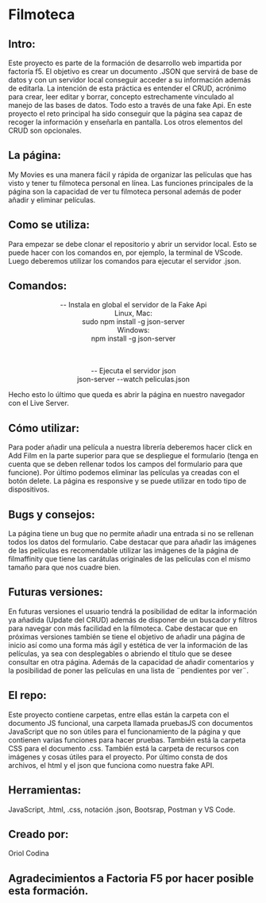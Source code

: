 # Filmoteca

<h2>Intro:</h2>
Este proyecto es parte de la formación de desarrollo web impartida por factoría f5. El objetivo es crear un documento .JSON que servirá de base de datos y con un servidor local conseguir acceder a su información además de editarla. La intención de esta práctica es entender el CRUD, acrónimo para crear, leer editar y borrar, concepto estrechamente vinculado al manejo de las bases de datos. Todo esto a través de una fake Api. En este proyecto el reto principal ha sido conseguir que la página sea capaz de recoger la información y enseñarla en pantalla. Los otros elementos del CRUD son opcionales.

<h2>La página:</h2>
My Movies es una manera fácil y rápida de organizar las películas que has visto y tener tu filmoteca personal en línea. Las funciones principales de la página son la capacidad de ver tu filmoteca personal además de poder añadir y eliminar películas.

<h2>Como se utiliza:</h2>
Para empezar se debe clonar el repositorio y abrir un servidor local. Esto se puede hacer con los comandos en, por ejemplo, la terminal de VScode. Luego deberemos utilizar los comandos para ejecutar el servidor .json.

<h2>Comandos:</h2>
<center>-- Instala en global el servidor de la Fake Api<br>
Linux, Mac:<br>
   		sudo npm install -g json-server<br>
Windows:<br>
		npm install -g json-server<br><br><br>

-- Ejecuta el servidor json<br>
json-server --watch peliculas.json<br></center>

Hecho esto lo último que queda es abrir la página en nuestro navegador con el Live Server.

<h2>Cómo utilizar:</h2>
Para poder añadir una película a nuestra librería deberemos hacer click en Add Film en la parte superior para que se despliegue el formulario (tenga en cuenta que se deben rellenar todos los campos del formulario para que funcione). Por último podemos eliminar las películas ya creadas con el botón delete. La página es responsive y se puede utilizar en todo tipo de dispositivos.

<h2>Bugs y consejos:</h2>
La página tiene un bug que no permite añadir una entrada si no se rellenan todos los datos del formulario. Cabe destacar que para añadir las imágenes de las películas es recomendable utilizar las imágenes de la página de filmaffinity que tiene las carátulas originales de las películas con el mismo tamaño para que nos cuadre bien.


<h2>Futuras versiones:</h2>
En futuras versiones el usuario tendrá la posibilidad de editar la información ya añadida (Update del CRUD) además de disponer de un buscador y filtros para navegar con más facilidad en la filmoteca. Cabe destacar que en próximas versiones también se tiene el objetivo de añadir una página de inicio así como una forma más ágil y estética de ver la información de las películas, ya sea con desplegables o abriendo el título que se desee consultar en otra página. Además de la capacidad de añadir comentarios y la posibilidad de poner las películas en una lista de ¨pendientes por ver¨.

<h2>El repo:</h2>
Este proyecto contiene carpetas, entre ellas están la carpeta con el documento JS funcional, una carpeta llamada pruebasJS con documentos JavaScript que no son útiles para el funcionamiento de la página y que contienen varias funciones para hacer pruebas. También está la carpeta CSS para el documento .css. También está la carpeta de recursos con imágenes y cosas útiles para el proyecto. Por último consta de dos archivos, el html y el json que funciona como nuestra fake API.

<h2>Herramientas:</h2>
JavaScript, .html, .css, notación .json, Bootsrap, Postman y VS Code.


<h2>Creado por:</h2>
Oriol Codina

<h2>Agradecimientos a Factoria F5 por hacer posible esta formación.</h2>
